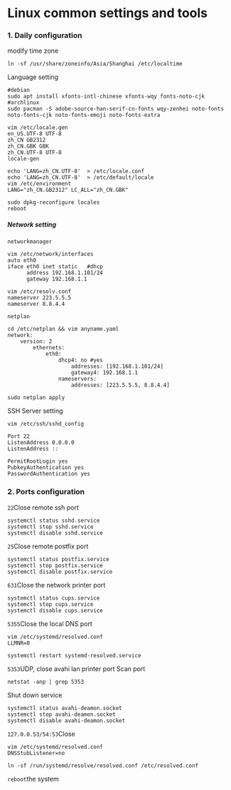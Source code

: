 # Linux common settings and tools

### 1. Daily configuration
modify time zone

    ln -sf /usr/share/zoneinfo/Asia/Shanghai /etc/localtime
Language setting

    #debian
    sudo apt install xfonts-intl-chinese xfonts-wqy fonts-noto-cjk
    #archlinux
    sudo pacman -S adobe-source-han-serif-cn-fonts wqy-zenhei noto-fonts noto-fonts-cjk noto-fonts-emoji noto-fonts-extra
    
    vim /etc/locale.gen
    en_US.UTF-8 UTF-8
    zh_CN GB2312
    zh_CN.GBK GBK
    zh_CN.UTF-8 UTF-8
    locale-gen
    
    echo 'LANG=zh_CN.UTF-8'  > /etc/locale.conf
    echo 'LANG=zh_CN.UTF-8'  > /etc/default/locale
    vim /etc/environment
    LANG="zh_CN.GB2312" LC_ALL="zh_CN.GBK"
    
    sudo dpkg-reconfigure locales
    reboot
##### Network setting

`networkmanager`

    vim /etc/network/interfaces
    auto eth0
    iface eth0 inet static   #dhcp
          address 192.168.1.101/24
          gateway 192.168.1.1
    
    vim /etc/resolv.conf
    nameserver 223.5.5.5
    nameserver 8.8.4.4
`netplan`

    cd /etc/netplan && vim anyname.yaml
    network:
        version: 2
            ethernets:
                eth0:
                    dhcp4: no #yes
                        addresses: [192.168.1.101/24]
                        gateway4: 192.168.1.1
                    nameservers:
                        addresses: [223.5.5.5, 8.8.4.4]

    sudo netplan apply
SSH Server setting

    vim /etc/ssh/sshd_config
    
    Port 22
    ListenAddress 0.0.0.0
    ListenAddress ::
    
    PermitRootLogin yes
    PubkeyAuthentication yes
    PasswordAuthentication yes
### 2. Ports configuration

`22`Close remote ssh port

    systemctl status sshd.service
    systemctl stop sshd.service
    systemctl disable sshd.service
`25`Close remote postfix port

    systemctl status postfix.service
    systemctl stop postfix.service
    systemctl disable postfix.service
`631`Close the network printer port

    systemctl status cups.service
    systemctl stop cups.service
    systemctl disable cups.service
`5355`Close the local DNS port

    vim /etc/systemd/resolved.conf
    LLMNR=0
    
    systemctl restart systemd-resolved.service
`5353`UDP, close avahi lan printer port
Scan port

    netstat -anp | grep 5353
Shut down service

    systemctl status avahi-deamon.socket
    systemctl stop avahi-deamon.socket
    systemctl disable avahi-deamon.socket
`127.0.0.53/54:53`Close

    vim /etc/systemd/resolved.conf
    DNSStubListener=no
    
    ln -sf /run/systemd/resolve/resolved.conf /etc/resolved.conf
`reboot`the system

